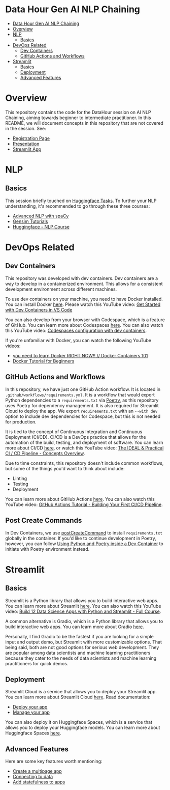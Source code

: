 # Data Hour Gen AI NLP Chaining
- [Data Hour Gen AI NLP Chaining](#data-hour-gen-ai-nlp-chaining)
- [Overview](#overview)
- [NLP](#nlp)
  - [Basics](#basics)
- [DevOps Related](#devops-related)
  - [Dev Containers](#dev-containers)
  - [GitHub Actions and Workflows](#github-actions-and-workflows)
- [Streamlit](#streamlit)
  - [Basics](#basics-1)
  - [Deployment](#deployment)
  - [Advanced Features](#advanced-features)

# Overview

This repository contains the code for the DataHour session on AI NLP Chaining, aiming towards beginner to intermediate practitioner. In this README, we will document concepts in this repository that are not covered in the session. See:
- [Registration Page](https://community.analyticsvidhya.com/c/datahour/nlp-tasks-chaining-with-genai-how-to-utilize-traditional-nlp-knowledge-in-the-world-of-llms/?utm_source=social&utm_medium=speaker&utm_campaign=datahour)
- [Presentation](https://docs.google.com/presentation/d/1Ud5X3hF7nx6m-kn29BppTwgNUeNBcY_adqr2St7kZZo/edit?usp=sharing)
- [Streamlit App](https://datahour-gen-ai-nlp-chaining.streamlit.app/)

# NLP

## Basics

This session briefly touched on [Huggingface Tasks](https://huggingface.co/tasks). To further your NLP understanding, it's recommended to go through these three courses:
- [Advanced NLP with spaCy](https://course.spacy.io/en/)
- [Gensim Tutorials](https://radimrehurek.com/gensim/auto_examples/index.html#documentation)
- [Huggingface - NLP Course](https://huggingface.co/learn/nlp-course/chapter1/1)

# DevOps Related

## Dev Containers
This repository was developed with dev containers. Dev containers are a way to develop in a containerized environment. This allows for a consistent development environment across different machines.

To use dev containers on your machine, you need to have Docker installed. You can install Docker [here](https://docs.docker.com/get-docker/). Please watch this YouTube video: [Get Started with Dev Containers in VS Code](https://youtu.be/b1RavPr_878?si=AO7zd9weHbSzAVE6)

You can also develop from your browser with Codespace, which is a feature of GitHub. You can learn more about Codespaces [here](https://docs.github.com/en/codespaces/developing-in-codespaces/creating-a-codespace). You can also watch this YouTube video: [Codespaces configuration with dev containers](https://youtu.be/ldAlq4e4W5w?si=CT3XrKVRVbDV6oev).

If you're unfamiliar with Docker, you can watch the following YouTube videos: 
- [you need to learn Docker RIGHT NOW!! // Docker Containers 101](https://youtu.be/eGz9DS-aIeY?si=VkU1WzCmhBYA3bri)
- [Docker Tutorial for Beginners](https://youtu.be/fqMOX6JJhGo?si=8f2f2e9f9f9f4f9f)

## GitHub Actions and Workflows
In this repository, we have just one GitHub Action workflow. It is located in `.github/workflows/requirements.yml`. It is a workflow that would export Python dependencies to a `requirements.txt` via [Poetry](https://python-poetry.org/), as this repository uses Poetry for dependency management. It is also required for Streamlit Cloud to deploy the app. We export `requirements.txt` with an `--with dev` option to include dev dependencies for Codespace, but this is not needed for production. 

It is tied to the concept of Continuous Integration and Continuous Deployment (CI/CD). CI/CD is a DevOps practice that allows for the automation of the build, testing, and deployment of software. You can learn more about CI/CD [here](https://www.atlassian.com/continuous-delivery/principles/continuous-integration-vs-delivery-vs-deployment), or watch this YouTube video: [The IDEAL & Practical CI / CD Pipeline - Concepts Overview](https://youtu.be/OPwU3UWCxhw?si=wHCH0uNgoWNWedrm).

Due to time constraints, this repository doesn't include common workflows, but some of the things you'd want to think about include:
- Linting
- Testing
- Deployment

You can learn more about GitHub Actions [here](https://docs.github.com/en/actions). You can also watch this YouTube video: [GitHub Actions Tutorial - Building Your First CI/CD Pipeline](https://youtu.be/4ZGitJVk0D4?si=8f2f2e9f9f9f4f9f).

## Post Create Commands

In Dev Containers, we use [postCreateCommand](https://containers.dev/implementors/json_reference/#:~:text=vs%20object%20properties.-,postCreateCommand,-%F0%9F%8F%B7%EF%B8%8F) to install `requirements.txt` globally in the container. If you'd like to continue development in Poetry, however, you can follow [Using Python and Poetry inside a Dev Container](https://marioscalas.medium.com/using-python-and-poetry-inside-a-dev-container-33c80bc5a22c) to initiate with Poetry environment instead.

# Streamlit

## Basics
Streamlit is a Python library that allows you to build interactive web apps. You can learn more about Streamlit [here](https://streamlit.io/). You can also watch this YouTube video: [Build 12 Data Science Apps with Python and Streamlit - Full Course](https://youtu.be/JwSS70SZdyM?si=8f2f2e9f9f9f4f9f).

A common alternative is Gradio, which is a Python library that allows you to build interactive web apps. You can learn more about Gradio [here](https://gradio.app/). 

Personally, I find Gradio to be the fastest if you are looking for a simple input and output demo, but Streamlit with more customizable options. That being said, both are not good options for serious web development. They are popular among data scientists and machine learning practitioners because they cater to the needs of data scientists and machine learning practitioners for quick demos.

## Deployment
Streamlit Cloud is a service that allows you to deploy your Streamlit app. You can learn more about Streamlit Cloud [here](https://streamlit.io/cloud). Read documentation:
- [Deploy your app](https://docs.streamlit.io/streamlit-community-cloud/deploy-your-app)
- [Manage your app](https://docs.streamlit.io/streamlit-community-cloud/manage-your-app)

You can also deploy it on Huggingface Spaces, which is a service that allows you to deploy your Huggingface models. You can learn more about Huggingface Spaces [here](https://huggingface.co/spaces). 

## Advanced Features
Here are some key features worth mentioning:
- [Create a multipage app](https://docs.streamlit.io/library/get-started/multipage-apps/create-a-multipage-app)
- [Connecting to data](https://docs.streamlit.io/library/advanced-features/connecting-to-data)
- [Add statefulness to apps](https://docs.streamlit.io/library/advanced-features/session-state)
